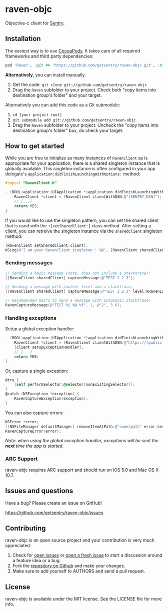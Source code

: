 # raven-objc

Objective-c client for [Sentry](https://www.getsentry.com/welcome/).


## Installation

The easiest way is to use [CocoaPods](http://cocoapods.org). It takes care of all required frameworks and third party dependencies:

```ruby
pod 'Raven', :git => 'https://github.com/getsentry/raven-objc.git', :tag => '1.0.1'
```

**Alternatively**, you can install manually.

1. Get the code: `git clone git://github.com/getsentry/raven-objc`
2. Drag the `Raven` subfolder to your project. Check both "copy items into destination group's folder" and your target.

Alternatively you can add this code as a Git submodule:

1. `cd [your project root]`
2. `git submodule add git://github.com/getsentry/raven-objc`
3. Drag the `Raven` subfolder to your project. Uncheck the "copy items into destination group's folder" box, do check your target.


## How to get started

While you are free to initialize as many instances of `RavenClient` as is appropriate for your application, there is a shared singleton instance that is globally available. This singleton instance is often configured in your app delegate's `application:didFinishLaunchingWithOptions:` method:

```objective-c
#import "RavenClient.h"

- (BOOL)application:(UIApplication *)application didFinishLaunchingWithOptions:(NSDictionary *)launchOptions {
    RavenClient *client = [RavenClient clientWithDSN:@"[SENTRY_DSN]"];
    // [...]
    return YES;
}
```
If you would like to use the singleton pattern, you can set the shared client that is used with the
`+[setSharedClient:]` class method. After setting a client, you can retreive the singleton instance via
the `sharedClient` singleton method:

```objective-c
[RavenClient setSharedClient:client];
NSLog(@"I am your RavenClient singleton : %@", [RavenClient sharedClient]);
```

### Sending messages

```objective-c
// Sending a basic message (note, does not include a stacktrace):
[[RavenClient sharedClient] captureMessage:@"TEST 1 2 3"];

// Sending a message with another level and a stacktrace:
[[RavenClient sharedClient] captureMessage:@"TEST 1 2 3" level:kRavenLogLevelDebugInfo method:__FUNCTION__ file:__FILE__ line:__LINE__];

// Recommended macro to send a message with automatic stacktrace:
RavenCaptureMessage(@"TEST %i %@ %f", 1, @"2", 3.0);
```

### Handling exceptions

Setup a global exception handler:

```objective-c
- (BOOL)application:(UIApplication *)application didFinishLaunchingWithOptions:(NSDictionary *)launchOptions {
    RavenClient *client = [RavenClient clientWithDSN:@"https://[public]:[secret]@[server]/[project id]"];
    [client setupExceptionHandler];
    // [...]
    return YES;
}
```

Or, capture a single exception:

```objective-c
@try {
    [self performSelector:@selector(nonExistingSelector)];
}
@catch (NSException *exception) {
    RavenCaptureException(exception);
}
```

You can also capture errors:

```objective-c
NSError *error;
[[NSFileManager defaultManager] removeItemAtPath:@"some/path" error:&error];
RavenCaptureError(error);
```

*Note: when using the global exception handler, exceptions will be sent the __next__ time the app is started.*

### ARC Support

raven-objc requires ARC support and should run on iOS 5.0 and Mac OS X 10.7.

## Issues and questions

Have a bug? Please create an issue on GitHub!

https://github.com/getsentry/raven-objc/issues


## Contributing

raven-objc is an open source project and your contribution is very much appreciated.

1. Check for [open issues](https://github.com/getsentry/raven-objc/issues) or [open a fresh issue](https://github.com/getsentry/raven-objc/issues/new) to start a discussion around a feature idea or a bug.
2. Fork the [repository on Github](https://github.com/getsentry/raven-objc) and make your changes.
3. Make sure to add yourself to AUTHORS and send a pull request.


## License

raven-objc is available under the MIT license. See the LICENSE file for more info.

